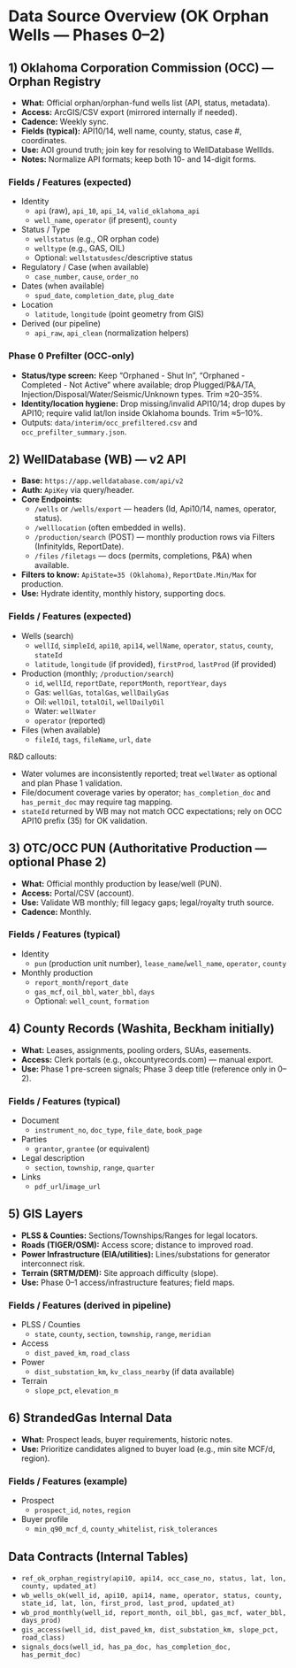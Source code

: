 # Data Source Overview (OK Orphan Wells — Phases 0–2)

## 1) Oklahoma Corporation Commission (OCC) — Orphan Registry
- **What:** Official orphan/orphan-fund wells list (API, status, metadata).
- **Access:** ArcGIS/CSV export (mirrored internally if needed).
- **Cadence:** Weekly sync.
- **Fields (typical):** API10/14, well name, county, status, case #, coordinates.
- **Use:** AOI ground truth; join key for resolving to WellDatabase WellIds.
- **Notes:** Normalize API formats; keep both 10- and 14-digit forms.

### Fields / Features (expected)
- Identity
  - `api` (raw), `api_10`, `api_14`, `valid_oklahoma_api`
  - `well_name`, `operator` (if present), `county`
- Status / Type
  - `wellstatus` (e.g., OR orphan code)
  - `welltype` (e.g., GAS, OIL)
  - Optional: `wellstatusdesc`/descriptive status
- Regulatory / Case (when available)
  - `case_number`, `cause`, `order_no`
- Dates (when available)
  - `spud_date`, `completion_date`, `plug_date`
- Location
  - `latitude`, `longitude` (point geometry from GIS)
- Derived (our pipeline)
  - `api_raw`, `api_clean` (normalization helpers)

### Phase 0 Prefilter (OCC-only)
- **Status/type screen:** Keep “Orphaned - Shut In”, “Orphaned - Completed - Not Active” where available; drop Plugged/P&A/TA, Injection/Disposal/Water/Seismic/Unknown types. Trim ≈20–35%.
- **Identity/location hygiene:** Drop missing/invalid API10/14; drop dupes by API10; require valid lat/lon inside Oklahoma bounds. Trim ≈5–10%.
- Outputs: `data/interim/occ_prefiltered.csv` and `occ_prefilter_summary.json`.

## 2) WellDatabase (WB) — v2 API
- **Base:** `https://app.welldatabase.com/api/v2`
- **Auth:** `ApiKey` via query/header.
- **Core Endpoints:**
  - `/wells` or `/wells/export` — headers (Id, Api10/14, names, operator, status).
  - `/welllocation` (often embedded in wells).
  - `/production/search` (POST) — monthly production rows via Filters (InfinityIds, ReportDate).
  - `/files` `/filetags` — docs (permits, completions, P&A) when available.
- **Filters to know:** `ApiState=35 (Oklahoma)`, `ReportDate.Min/Max` for production.
- **Use:** Hydrate identity, monthly history, supporting docs.

### Fields / Features (expected)
- Wells (search)
  - `wellId`, `simpleId`, `api10`, `api14`, `wellName`, `operator`, `status`, `county`, `stateId`
  - `latitude`, `longitude` (if provided), `firstProd`, `lastProd` (if provided)
- Production (monthly; `/production/search`)
  - `id`, `wellId`, `reportDate`, `reportMonth`, `reportYear`, `days`
  - Gas: `wellGas`, `totalGas`, `wellDailyGas`
  - Oil: `wellOil`, `totalOil`, `wellDailyOil`
  - Water: `wellWater`
  - `operator` (reported)
- Files (when available)
  - `fileId`, `tags`, `fileName`, `url`, `date`

R&D callouts:
- Water volumes are inconsistently reported; treat `wellWater` as optional and plan Phase 1 validation.
- File/document coverage varies by operator; `has_completion_doc` and `has_permit_doc` may require tag mapping.
- `stateId` returned by WB may not match OCC expectations; rely on OCC API10 prefix (35) for OK validation.

## 3) OTC/OCC PUN (Authoritative Production — optional Phase 2)
- **What:** Official monthly production by lease/well (PUN).
- **Access:** Portal/CSV (account).
- **Use:** Validate WB monthly; fill legacy gaps; legal/royalty truth source.
- **Cadence:** Monthly.

### Fields / Features (typical)
- Identity
  - `pun` (production unit number), `lease_name`/`well_name`, `operator`, `county`
- Monthly production
  - `report_month`/`report_date`
  - `gas_mcf`, `oil_bbl`, `water_bbl`, `days`
  - Optional: `well_count`, `formation`

## 4) County Records (Washita, Beckham initially)
- **What:** Leases, assignments, pooling orders, SUAs, easements.
- **Access:** Clerk portals (e.g., okcountyrecords.com) — manual export.
- **Use:** Phase 1 pre-screen signals; Phase 3 deep title (reference only in 0–2).

### Fields / Features (typical)
- Document
  - `instrument_no`, `doc_type`, `file_date`, `book_page`
- Parties
  - `grantor`, `grantee` (or equivalent)
- Legal description
  - `section`, `township`, `range`, `quarter`
- Links
  - `pdf_url`/`image_url`

## 5) GIS Layers
- **PLSS & Counties:** Sections/Townships/Ranges for legal locators.
- **Roads (TIGER/OSM):** Access score; distance to improved road.
- **Power Infrastructure (EIA/utilities):** Lines/substations for generator interconnect risk.
- **Terrain (SRTM/DEM):** Site approach difficulty (slope).
- **Use:** Phase 0–1 access/infrastructure features; field maps.

### Fields / Features (derived in pipeline)
- PLSS / Counties
  - `state`, `county`, `section`, `township`, `range`, `meridian`
- Access
  - `dist_paved_km`, `road_class`
- Power
  - `dist_substation_km`, `kv_class_nearby` (if data available)
- Terrain
  - `slope_pct`, `elevation_m`

## 6) StrandedGas Internal Data
- **What:** Prospect leads, buyer requirements, historic notes.
- **Use:** Prioritize candidates aligned to buyer load (e.g., min site MCF/d, region).

### Fields / Features (example)
- Prospect
  - `prospect_id`, `notes`, `region`
- Buyer profile
  - `min_q90_mcf_d`, `county_whitelist`, `risk_tolerances`

## Data Contracts (Internal Tables)
- `ref_ok_orphan_registry(api10, api14, occ_case_no, status, lat, lon, county, updated_at)`
- `wb_wells_ok(well_id, api10, api14, name, operator, status, county, state_id, lat, lon, first_prod, last_prod, updated_at)`
- `wb_prod_monthly(well_id, report_month, oil_bbl, gas_mcf, water_bbl, days_prod)`
- `gis_access(well_id, dist_paved_km, dist_substation_km, slope_pct, road_class)`
- `signals_docs(well_id, has_pa_doc, has_completion_doc, has_permit_doc)`
